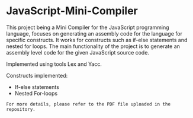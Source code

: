 # JavaScript-Mini-Compiler
This project being a Mini Compiler for the JavaScript programming language, focuses on generating an assembly code for the language for specific constructs. It works for constructs such as if-else statements and nested for loops. The main functionality of the project is to generate an assembly level code for the given JavaScript source code.

Implemented using tools Lex and Yacc.

Constructs implemented:
- If-else statements 
- Nested For-loops

```
For more details, please refer to the PDF file uploaded in the repository.
```
